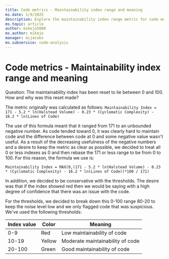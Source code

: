 ```yaml
---
title: Code metrics - Maintainability index range and meaning
ms.date: 1/9/2025
description: Explore the maintainability index range metric for code metrics in Visual Studio and how the reset values are established.
ms.topic: article
author: mikejo5000
ms.author: mikejo
manager: mijacobs
ms.subservice: code-analysis
---
```


# Code metrics - Maintainability index range and meaning

Question: The maintainability index has been reset to lie between 0 and 100. How and why was this reset made?

The metric originally was calculated as follows: `Maintainability Index = 171 - 5.2 * ln(Halstead Volume) - 0.23 * (Cyclomatic Complexity) - 16.2 * ln(Lines of Code)`

The use of this formula meant that it ranged from 171 to an unbounded negative number. As code tended toward 0, it was clearly hard to maintain code and the difference between code at 0 and some negative value wasn't useful. As a result of the decreasing usefulness of the negative numbers and a desire to keep the metric as clear as possible, we decided to treat all 0 or less indexes as 0 and then rebase the 171 or less range to be from 0 to 100. For this reason, the formula we use is:

   `Maintainability Index = MAX(0,(171 - 5.2 * ln(Halstead Volume) - 0.23 * (Cyclomatic Complexity) - 16.2 * ln(Lines of Code))*100 / 171)`

In addition, we decided to be conservative with the thresholds. The desire was that if the index showed red then we would be saying with a high degree of confidence that there was an issue with the code.

For the thresholds, we decided to break down this 0-100 range 80-20 to keep the noise level low and we only flagged code that was suspicious. We've used the following thresholds:

|Index value|Color|Meaning|
|------|----------|-------|
|0-9   | Red | Low maintainability of code|
|10-19 | Yellow | Moderate maintainability of code|
|20-100| Green | Good maintainability of code|
